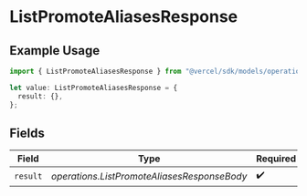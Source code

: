 # ListPromoteAliasesResponse

## Example Usage

```typescript
import { ListPromoteAliasesResponse } from "@vercel/sdk/models/operations";

let value: ListPromoteAliasesResponse = {
  result: {},
};
```

## Fields

| Field                                       | Type                                        | Required                                    | Description                                 |
| ------------------------------------------- | ------------------------------------------- | ------------------------------------------- | ------------------------------------------- |
| `result`                                    | *operations.ListPromoteAliasesResponseBody* | :heavy_check_mark:                          | N/A                                         |